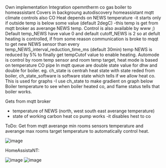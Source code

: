 
Own implementation
Integration opemntherm co gas boiler to homeassistant
Covers in backgroung autodiscovery homeassistant mqtt climate controls also
CO Heat depends on NEWS temperature -it starts only if outside temp is below some value (default 2degC) -this temp is get from mqtt broker as averange NEWS temp.
Control is also available by www ;)
Default temp_NEWS have value 0 and default cutoff_NEWS is 2 so at defult heating is controlled, if from some reason communication is broke to mqqt to get new NEWS sensor than every temp_NEWS_interval_reduction_time_ms (default 30min) temp NEWS is reduced by 5% to finally get tempCutof value to enable heating.
Automode is control by room temp sensor and room temp target, heat mode is based on temperature CO pipe
In mqtt queue are double state value for dhw and double for boiler. eg. ch_state is centrah heat state with state reded from boiler, ch_state_software is software state which tells if we allow heat co. This is used for graphs -I use ch_state to make gradient on graph below Boiler temperature to see when boiler heated co, and flame status tells that boiler works.

Gets from mqtt broker
- temperature of NEWS (north, west south east averange temperature)
- state of working carbon heat co pump works -it disables hest to co


ToDo:
Get from mqtt averange min rooms sensors temperature and averange max rooms target temperature to automatically control heat.


![image](https://user-images.githubusercontent.com/43485433/164272781-76c3ceb3-d773-43dc-bf9c-7fe399e58799.png)

HomeAssistaNT:

![image](https://user-images.githubusercontent.com/43485433/164273022-fdb00038-e56e-4a14-9947-2d9fbffecdc8.png)
![image](https://user-images.githubusercontent.com/43485433/164273183-3ccdbe4d-10ee-48ee-986c-9ee5c221af64.png)
